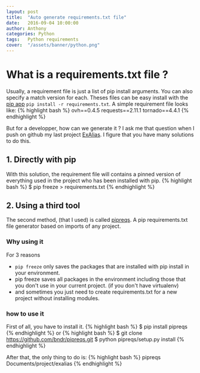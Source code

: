 ```yaml
---
layout: post
title:  "Auto generate requirements.txt file"
date:   2016-09-04 10:00:00
author: Anthony
categories: Python
tags:	Python requirements
cover:  "/assets/banner/python.png"
---
```


# What is a requirements.txt file ?


Usually, a requirement file is just a list of pip install arguments. You can also specify a match version for each. Theses files can be easy install with the [pip app][pip] `pip install -r requirements.txt`. A simple requirement file looks like:
{% highlight bash %}
ovh==0.4.5
requests==2.11.1
tornado==4.4.1
{% endhighlight %}

But for a developper, how can we generate it ? I ask me that question when I push on github my last project [ExAlias][exalias]. I figure that you have many solutions to do this.

## 1. Directly with pip

With this solution, the requirement file will contains a pinned version of everything used in the project who has been installed with pip.
{% highlight bash %}
$ pip freeze > requirements.txt
{% endhighlight %}

## 2. Using a third tool

The second method, (that I used) is called [pipreqs][pipreqs]. A pip requirements.txt file generator based on imports of any project.

### Why using it

For 3 reasons
* `pip freeze` only saves the packages that are installed with pip install in your environment.
* pip freeze saves all packages in the environment including those that you don't use in your current project. (if you don't have virtualenv)
* and sometimes you just need to create requirements.txt for a new project without installing modules.

### how to use it

First of all, you have to install it.
{% highlight bash %}
$ pip install pipreqs
{% endhighlight %}
or
{% highlight bash %}
$ git clone https://github.com/bndr/pipreqs.git
$ python pipreqs/setup.py install
{% endhighlight %}


After that, the only thing to do is:
{% highlight bash %}
pipreqs Documents/project/exalias
{% endhighlight %}









[pip]:      https://github.com/pypa/pip
[exalias]:  https://github.com/Fen0l/exalias
[pipreqs]:  https://github.com/bndr/pipreqs

